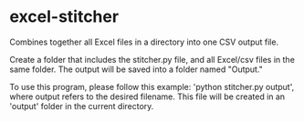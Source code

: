 # excel-stitcher
Combines together all Excel files in a directory into one CSV output file.

Create a folder that includes the stitcher.py file, and all Excel/csv files in the same folder. The output will be saved into a folder named "Output."

To use this program, please follow this example: 'python stitcher.py output', where output refers to the desired filename. This file will be created in an 'output' folder in the current directory.